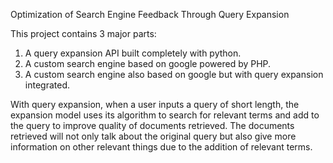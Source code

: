 Optimization of Search Engine Feedback Through Query Expansion

This project contains 3 major parts:
1. A query expansion API built completely with python.
2. A custom search engine based on google powered by PHP.
3. A custom search engine also based on google but with query expansion integrated.

With query expansion, when a user inputs a query of short length, the expansion model uses its algorithm to search for relevant terms and add to the query to improve quality of documents retrieved.
The documents retrieved will not only talk about the original query but also give more information on other relevant things due to the addition of relevant terms.